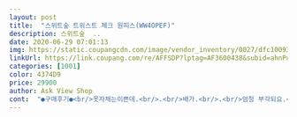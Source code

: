 ```yaml
---
layout: post 
title:  "스위트숲 트위스트 체크 원피스(WW4OPEF)" 
description: 스위트숲  ..
date: 2020-06-29 07:01:13 
img: https://static.coupangcdn.com/image/vendor_inventory/0027/dfc100938bd5f81b58b573205e05775430e79de12e3cd5f211484268d555.jpg 
linkUrl: https://link.coupang.com/re/AFFSDP?lptag=AF3600438&subid=ahnPublicAsk&pageKey=1478898357&itemId=2540708908&vendorItemId=70505942491&traceid=V0-113-330efa389149911c 
categories: [1001] 
color: 4374D9 
price: 29900 
author: Ask View Shop 
cont:  "●구매후기●<br/>옷자체는이쁜데.<br/>.<br/>배가.<br/>.<br/>엄청 부각되요.<br/>.<br/>배나온저같은사람은 입기에쫌.<br/>.<br/>그리고 앞에 슬릿이.<br/>.<br/>심하게트여서ㅠ 속바지필수일듯 ㅠ 옷에비해가격이 좀 비싼거같궁.<br/>.<br/>그거말고는사이즈도넉넉하고 나쁘지않아요<br/>" 
---
```


